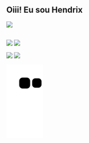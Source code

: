 ## Oiii! Eu sou Hendrix
 <div>
  <a href="https://github.com/xFuuull">
  <img height="180em" src="https://github-readme-stats.vercel.app/api?username=xFuuull&show_icons=true&theme=dark&include_all_commits=true&count_private=true"/>
  </div>
 
  ##
 
<div> 
  <a href="https://www.youtube.com/channel/UCVLiNQyZ0YA3thEFmby4dPA" target="_blank"><img src="https://img.shields.io/badge/YouTube-FF0000?style=for-the-badge&logo=youtube&logoColor=white" target="_blank"></a>
  <a href="https://instagram.com/xFuuull" target="_blank"><img src="https://img.shields.io/badge/-Instagram-%23E4405F?style=for-the-badge&logo=instagram&logoColor=white" target="_blank"></a>
 	 
  <a href = "xFuuull@outlook.com"><img src="https://img.shields.io/badge/-Gmail-%23333?style=for-the-badge&logo=gmail&logoColor=white" target="_blank"></a>
  <a href="https://www.linkedin.com/in/hendrix-leit%C3%A3p-6aa37418b" target="_blank"><img src="https://img.shields.io/badge/-LinkedIn-%230077B5?style=for-the-badge&logo=linkedin&logoColor=white" target="_blank"></a> 
 
  ![Snake animation](https://github.com/rafaballerini/rafaballerini/blob/output/github-contribution-grid-snake.svg)
 
</div>
